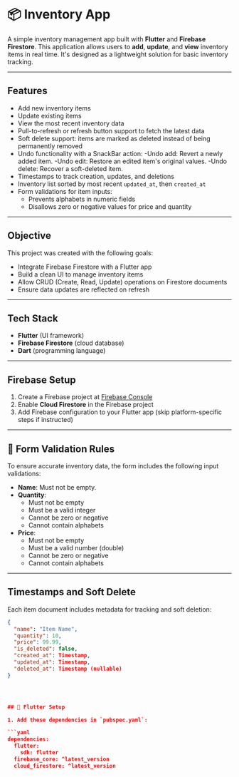 # 📦 Inventory App

A simple inventory management app built with **Flutter** and **Firebase Firestore**. This application allows users to **add**, **update**, and **view** inventory items in real time. It's designed as a lightweight solution for basic inventory tracking.

---

## Features

- Add new inventory items
- Update existing items
- View the most recent inventory data
- Pull-to-refresh or refresh button support to fetch the latest data
- Soft delete support: items are marked as deleted instead of being permanently removed
- Undo functionality with a SnackBar action:
  -Undo add: Revert a newly added item.
  -Undo edit: Restore an edited item's original values.
  -Undo delete: Recover a soft-deleted item.
- Timestamps to track creation, updates, and deletions
- Inventory list sorted by most recent `updated_at`, then `created_at`
- Form validations for item inputs:
  - Prevents alphabets in numeric fields
  - Disallows zero or negative values for price and quantity



---

## Objective

This project was created with the following goals:

- Integrate Firebase Firestore with a Flutter app
- Build a clean UI to manage inventory items
- Allow CRUD (Create, Read, Update) operations on Firestore documents
- Ensure data updates are reflected on refresh

---

## Tech Stack

- **Flutter** (UI framework)
- **Firebase Firestore** (cloud database)
- **Dart** (programming language)

---

## Firebase Setup

1. Create a Firebase project at [Firebase Console](https://console.firebase.google.com/)
2. Enable **Cloud Firestore** in the Firebase project
3. Add Firebase configuration to your Flutter app (skip platform-specific steps if instructed)

---

## 🧪 Form Validation Rules

To ensure accurate inventory data, the form includes the following input validations:

- **Name**: Must not be empty.
- **Quantity**:
  - Must not be empty
  - Must be a valid integer
  - Cannot be zero or negative
  - Cannot contain alphabets
- **Price**:
  - Must not be empty
  - Must be a valid number (double)
  - Cannot be zero or negative
  - Cannot contain alphabets

---

## Timestamps and Soft Delete

Each item document includes metadata for tracking and soft deletion:

```json
{
  "name": "Item Name",
  "quantity": 10,
  "price": 99.99,
  "is_deleted": false,
  "created_at": Timestamp,
  "updated_at": Timestamp,
  "deleted_at": Timestamp (nullable)
}




## 📱 Flutter Setup

1. Add these dependencies in `pubspec.yaml`:

```yaml
dependencies:
  flutter:
    sdk: flutter
  firebase_core: ^latest_version
  cloud_firestore: ^latest_version

